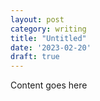 ```yaml
---
layout: post
category: writing
title: "Untitled"
date: '2023-02-20'
draft: true
---
```


Content goes here